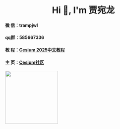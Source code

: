 <h1 align="center">Hi 👋, I'm 贾宛龙</h1>

#### 微 信：trampjwl

#### qq群：585667336


#### 教 程：[Cesium 2025中文教程](https://jiawanlong.github.io/Cesium-Examples/)


#### 主 页：[Cesium社区](https://jiawanlong.github.io/)


<img height="170em" src="https://github-readme-stats-eight-theta.vercel.app/api?username=jiawanlong&show_icons=true&theme=algolia&include_all_commits=true&count_private=true"/>

